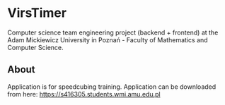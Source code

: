 # VirsTimer
Computer science team engineering project (backend + frontend) at the Adam Mickiewicz University in Poznań - Faculty of Mathematics and Computer Science.

## About
Application is for speedcubing training. Application can be downloaded from here: https://s416305.students.wmi.amu.edu.pl
